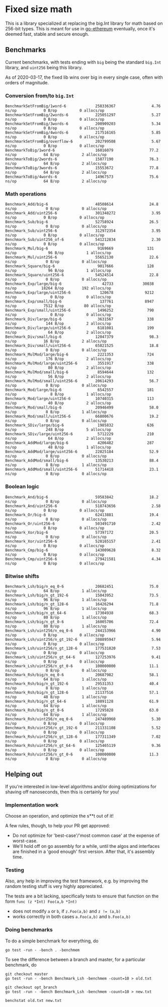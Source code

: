 # Fixed size math

This is a library specialized at replacing the big.Int library for math based on 256-bit types. This is meant for use in [go-ethereum](https://github.com/ethereum/go-ethereum) eventually, once it's deemed fast, stable and secure enough. 

## Benchmarks

Current benchmarks, with tests ending with `big` being the standard `big.Int` library, and `uint256` being this library. 

As of 2020-03-17, the fixed lib wins over big in every single case, often with orders of magnitude.
 
### Conversion from/to `big.Int`

```
BenchmarkSetFromBig/1word-6             258336367                4.76 ns/op            0 B/op          0 allocs/op
BenchmarkSetFromBig/2words-6            225051297                5.27 ns/op            0 B/op          0 allocs/op
BenchmarkSetFromBig/3words-6            200909203                5.34 ns/op            0 B/op          0 allocs/op
BenchmarkSetFromBig/4words-6            217516165                5.85 ns/op            0 B/op          0 allocs/op
BenchmarkSetFromBig/overflow-6          202799508                5.67 ns/op            0 B/op          0 allocs/op
BenchmarkToBig/1word-6                  16016079                77.2 ns/op            64 B/op          2 allocs/op
BenchmarkToBig/2words-6                 15877190                76.3 ns/op            64 B/op          2 allocs/op
BenchmarkToBig/3words-6                 15553672                77.8 ns/op            64 B/op          2 allocs/op
BenchmarkToBig/4words-6                 14967573                75.6 ns/op            64 B/op          2 allocs/op
```
### Math operations
```
Benchmark_Add/big-6                     48508614                24.8 ns/op             0 B/op          0 allocs/op
Benchmark_Add/uint256-6                 301348272                3.95 ns/op            0 B/op          0 allocs/op
Benchmark_Sub/big-6                     52758924                26.5 ns/op             0 B/op          0 allocs/op
Benchmark_Sub/uint256-6                 312972354                3.95 ns/op            0 B/op          0 allocs/op
Benchmark_Sub/uint256_of-6              541212834                2.30 ns/op            0 B/op          0 allocs/op
Benchmark_Mul/big-6                      9169669               131 ns/op              96 B/op          1 allocs/op
Benchmark_Mul/uint256-6                 55652130                22.6 ns/op             0 B/op          0 allocs/op
Benchmark_Square/big-6                   9017666               128 ns/op              96 B/op          1 allocs/op
Benchmark_Square/uint256-6              54524514                22.8 ns/op             0 B/op          0 allocs/op
Benchmark_Exp/large/big-6                  42733             30038 ns/op           18264 B/op        192 allocs/op
Benchmark_Exp/large/uint256-6             120678              9212 ns/op               0 B/op          0 allocs/op
Benchmark_Exp/small/big-6                 137761              8947 ns/op            7512 B/op         80 allocs/op
Benchmark_Exp/small/uint256-6            1496252               790 ns/op               0 B/op          0 allocs/op
Benchmark_Div/large/big-6                3631567               338 ns/op             144 B/op          2 allocs/op
Benchmark_Div/large/uint256-6            6181081               199 ns/op              64 B/op          2 allocs/op
Benchmark_Div/small/big-6               12047379                98.3 ns/op            16 B/op          2 allocs/op
Benchmark_Div/small/uint256-6           65821525                18.8 ns/op             0 B/op          0 allocs/op
Benchmark_MulMod/large/big-6             2221353               724 ns/op             176 B/op          2 allocs/op
Benchmark_MulMod/large/uint256-6         3551917               338 ns/op              80 B/op          2 allocs/op
Benchmark_MulMod/small/big-6             8594644               132 ns/op              56 B/op          2 allocs/op
Benchmark_MulMod/small/uint256-6        20614293                56.7 ns/op             0 B/op          0 allocs/op
Benchmark_Mod/large/big-6                6542557               181 ns/op               8 B/op          1 allocs/op
Benchmark_Mod/large/uint256-6           10740315               113 ns/op              40 B/op          2 allocs/op
Benchmark_Mod/small/big-6               20946499                58.0 ns/op             8 B/op          1 allocs/op
Benchmark_Mod/small/uint256-6           66800676                19.2 ns/op             0 B/op          0 allocs/op
Benchmark_SDiv/large/big-6               1985832               636 ns/op             248 B/op          5 allocs/op
Benchmark_SDiv/large/uint256-6           5712229               210 ns/op              64 B/op          2 allocs/op
Benchmark_AddMod/large/big-6             4206482               287 ns/op              48 B/op          1 allocs/op
Benchmark_AddMod/large/uint256-6        22825184                52.9 ns/op             0 B/op          0 allocs/op
Benchmark_AddMod/small/big-6            13530213                88.4 ns/op             8 B/op          1 allocs/op
Benchmark_AddMod/small/uint256-6        51714418                23.1 ns/op             0 B/op          0 allocs/op
```

### Boolean logic
```
Benchmark_And/big-6                     59583842                18.2 ns/op             0 B/op          0 allocs/op
Benchmark_And/uint256-6                 518743656                2.58 ns/op            0 B/op          0 allocs/op
Benchmark_Or/big-6                      62413881                19.4 ns/op             0 B/op          0 allocs/op
Benchmark_Or/uint256-6                  503491710                2.42 ns/op            0 B/op          0 allocs/op
Benchmark_Xor/big-6                     57397172                20.5 ns/op             0 B/op          0 allocs/op
Benchmark_Xor/uint256-6                 528165157                2.41 ns/op            0 B/op          0 allocs/op
Benchmark_Cmp/big-6                     143009628                8.32 ns/op            0 B/op          0 allocs/op
Benchmark_Cmp/uint256-6                 279421581                4.34 ns/op            0 B/op          0 allocs/op
```
### Bitwise shifts

```
Benchmark_Lsh/big/n_eq_0-6              20682451                75.0 ns/op            64 B/op          1 allocs/op
Benchmark_Lsh/big/n_gt_192-6            15043952                73.5 ns/op            96 B/op          1 allocs/op
Benchmark_Lsh/big/n_gt_128-6            16426294                71.8 ns/op            96 B/op          1 allocs/op
Benchmark_Lsh/big/n_gt_64-6             17304938                68.3 ns/op            80 B/op          1 allocs/op
Benchmark_Lsh/big/n_gt_0-6              16005706                72.4 ns/op            80 B/op          1 allocs/op
Benchmark_Lsh/uint256/n_eq_0-6          244153966                4.90 ns/op            0 B/op          0 allocs/op
Benchmark_Lsh/uint256/n_gt_192-6        208895947                5.94 ns/op            0 B/op          0 allocs/op
Benchmark_Lsh/uint256/n_gt_128-6        177531820                7.53 ns/op            0 B/op          0 allocs/op
Benchmark_Lsh/uint256/n_gt_64-6         127253976                9.41 ns/op            0 B/op          0 allocs/op
Benchmark_Lsh/uint256/n_gt_0-6          100000000               11.1 ns/op             0 B/op          0 allocs/op
Benchmark_Rsh/big/n_eq_0-6              20687982                58.1 ns/op            64 B/op          1 allocs/op
Benchmark_Rsh/big/n_gt_192-6            29531353                40.4 ns/op             8 B/op          1 allocs/op
Benchmark_Rsh/big/n_gt_128-6            21137516                57.1 ns/op            48 B/op          1 allocs/op
Benchmark_Rsh/big/n_gt_64-6             18891128                61.9 ns/op            64 B/op          1 allocs/op
Benchmark_Rsh/big/n_gt_0-6              17295828                63.0 ns/op            64 B/op          1 allocs/op
Benchmark_Rsh/uint256/n_eq_0-6          247489960                5.30 ns/op            0 B/op          0 allocs/op
Benchmark_Rsh/uint256/n_gt_192-6        211331108                5.52 ns/op            0 B/op          0 allocs/op
Benchmark_Rsh/uint256/n_gt_128-6        177311349                7.02 ns/op            0 B/op          0 allocs/op
Benchmark_Rsh/uint256/n_gt_64-6         125465119                9.36 ns/op            0 B/op          0 allocs/op
Benchmark_Rsh/uint256/n_gt_0-6          100000000               11.3 ns/op             0 B/op          0 allocs/op
```

## Helping out

If you're interested in low-level algorithms and/or doing optimizations for shaving off nanoseconds, then this is certainly for you!

### Implementation work

Choose an operation, and optimize the s**t out of it!

A few rules, though, to help your PR get approved:

- Do not optimize for 'best-case'/'most common case' at the expense of worst-case. 
- We'll hold off on go assembly for a while, until the algos and interfaces are finished in a 'good enough' first version. After that, it's assembly time. 

### Testing
Also, any help in improving the test framework, e.g. by improving the random testing stuff is very highly appreciated. 

The tests are a bit lacking, specifically tests to ensure that function on the form `func (z *Int) Foo(a,b *Int)` 
* does not 
modify `a` or `b`, if `z.Foo(a,b)` and `z != (a,b)`
* works correctly in both cases `a.Foo(a,b)` and `b.Foo(a,b)`

### Doing benchmarks

To do a simple benchmark for everything, do

```
go test -run - -bench . -benchmem

```

To see the difference between a branch and master, for a particular benchmark, do

```
git checkout master
go test -run - -bench Benchmark_Lsh -benchmem -count=10 > old.txt

git checkout opt_branch
go test -run - -bench Benchmark_Lsh -benchmem -count=10 > new.txt

benchstat old.txt new.txt

```
